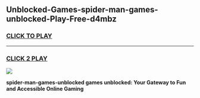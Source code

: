 
## Unblocked-Games-spider-man-games-unblocked-Play-Free-d4mbz
<h3>
<a href="https://premium76.site?title=spider-man-games-unblocked&ref=18A">CLICK TO PLAY</a></h3>
<hr>

<h3>
<a href="https://premium76.site?title=spider-man-games-unblocked&ref=18A">CLICK 2 PLAY</a>
  
</h3>

<a href="https://premium76.site?title=spider-man-games-unblocked&ref=18A"><img src="https://clearcache.store/games.png"></a>


**spider-man-games-unblocked games unblocked: Your Gateway to Fun and Accessible Online Gaming**
